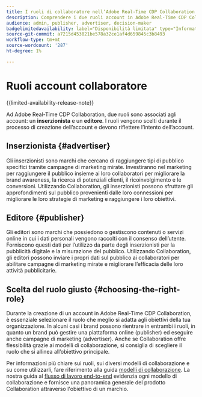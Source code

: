 ```yaml
---
title: I ruoli di collaboratore nell’Adobe Real-Time CDP Collaboration.
description: Comprendere i due ruoli account in Adobe Real-Time CDP Collaboration
audience: admin, publisher, advertiser, decision-maker
badgelimitedavailability: label="Disponibilità limitata" type="Informative" url="https://helpx.adobe.com/it/legal/product-descriptions/real-time-customer-data-platform-collaboration.html newtab=true"
source-git-commit: a7215d453021be578a32ce1af4d659845c3b8493
workflow-type: tm+mt
source-wordcount: '287'
ht-degree: 1%

---
```


# Ruoli account collaboratore

{{limited-availability-release-note}}

Ad Adobe Real-Time CDP Collaboration, due ruoli sono associati agli account: un **inserzionista** e un **editore**. I ruoli vengono scelti durante il processo di creazione dell’account e devono riflettere l’intento dell’account.

## Inserzionista {#advertiser}

Gli inserzionisti sono marchi che cercano di raggiungere tipi di pubblico specifici tramite campagne di marketing mirate. Investiranno nel marketing per raggiungere il pubblico insieme ai loro collaboratori per migliorare la brand awareness, la ricerca di potenziali clienti, il ricoinvolgimento e le conversioni. Utilizzando Collaboration, gli inserzionisti possono sfruttare gli approfondimenti sul pubblico provenienti dalle loro connessioni per migliorare le loro strategie di marketing e raggiungere i loro obiettivi.

## Editore {#publisher}

Gli editori sono marchi che possiedono o gestiscono contenuti o servizi online in cui i dati personali vengono raccolti con il consenso dell’utente. Forniscono questi dati per l’utilizzo da parte degli inserzionisti per la pubblicità digitale e la misurazione del pubblico. Utilizzando Collaboration, gli editori possono inviare i propri dati sul pubblico ai collaboratori per abilitare campagne di marketing mirate e migliorare l’efficacia delle loro attività pubblicitarie.

## Scelta del ruolo giusto {#choosing-the-right-role}

Durante la creazione di un account in Adobe Real-Time CDP Collaboration, è essenziale selezionare il ruolo che meglio si adatta agli obiettivi della tua organizzazione. In alcuni casi i brand possono rientrare in entrambi i ruoli, in quanto un brand può gestire una piattaforma online (publisher) ed eseguire anche campagne di marketing (advertiser). Anche se Collaboration offre flessibilità grazie ai modelli di collaborazione, si consiglia di scegliere il ruolo che si allinea all’obiettivo principale.

Per informazioni più chiare sui ruoli, sui diversi modelli di collaborazione e su come utilizzarli, fare riferimento alla guida [modelli di collaborazione](/help/guide/overview/collaboration-patterns.md). La nostra guida al [flusso di lavoro end-to-end](/help/guide/overview/end-to-end-workflow.md) evidenzia ogni modello di collaborazione e fornisce una panoramica generale del prodotto Collaboration attraverso l&#39;obiettivo di un marchio.
